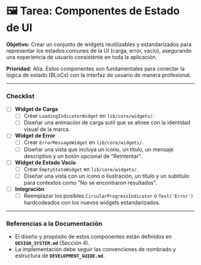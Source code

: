 # 🖼️ Tarea: Componentes de Estado de UI

**Objetivo:** Crear un conjunto de widgets reutilizables y estandarizados para representar los estados comunes de la UI (carga, error, vacío), asegurando una experiencia de usuario consistente en toda la aplicación.

**Prioridad:** Alta. Estos componentes son fundamentales para conectar la lógica de estado (BLoCs) con la interfaz de usuario de manera profesional.

---

### Checklist

- [ ] **Widget de Carga**
  - [ ] Crear `LoadingIndicatorWidget` en `lib/core/widgets/`.
  - [ ] Diseñar una animación de carga sutil que se alinee con la identidad visual de la marca.

- [ ] **Widget de Error**
  - [ ] Crear `ErrorMessageWidget` en `lib/core/widgets/`.
  - [ ] Diseñar una vista que incluya un icono, un título, un mensaje descriptivo y un botón opcional de "Reintentar".

- [ ] **Widget de Estado Vacío**
  - [ ] Crear `EmptyStateWidget` en `lib/core/widgets/`.
  - [ ] Diseñar una vista con un icono o ilustración, un título y un subtítulo para contextos como "No se encontraron resultados".

- [ ] **Integración**
  - [ ] Reemplazar los posibles `CircularProgressIndicator` o `Text('Error')` hardcodeados con los nuevos widgets estandarizados.

---

### Referencias a la Documentación

- El diseño y propósito de estos componentes están definidos en **`DESIGN_SYSTEM.md`** (Sección 4).
- La implementación debe seguir las convenciones de nombrado y estructura de **`DEVELOPMENT_GUIDE.md`**.
